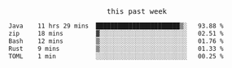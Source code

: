 

<p align="center"><samp>this past week</samp></p>
<!--START_SECTION:waka-->

```txt
Java    11 hrs 29 mins  ███████████████████████▒░   93.88 %
zip     18 mins         ▓░░░░░░░░░░░░░░░░░░░░░░░░   02.51 %
Bash    12 mins         ▒░░░░░░░░░░░░░░░░░░░░░░░░   01.76 %
Rust    9 mins          ▒░░░░░░░░░░░░░░░░░░░░░░░░   01.33 %
TOML    1 min           ░░░░░░░░░░░░░░░░░░░░░░░░░   00.25 %
```

<!--END_SECTION:waka-->


